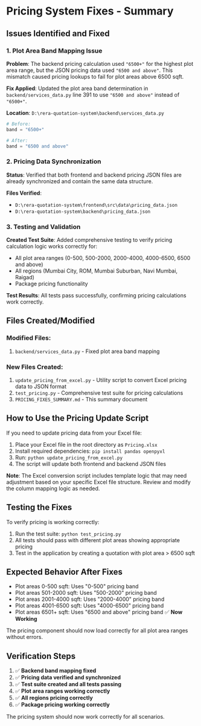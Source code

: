 # Pricing System Fixes - Summary

## Issues Identified and Fixed

### 1. Plot Area Band Mapping Issue
**Problem**: The backend pricing calculation used `"6500+"` for the highest plot area range, but the JSON pricing data used `"6500 and above"`. This mismatch caused pricing lookups to fail for plot areas above 6500 sqft.

**Fix Applied**: Updated the plot area band determination in `backend/services_data.py` line 391 to use `"6500 and above"` instead of `"6500+"`.

**Location**: `D:\rera-quotation-system\backend\services_data.py`
```python
# Before:
band = "6500+"

# After: 
band = "6500 and above"
```

### 2. Pricing Data Synchronization
**Status**: Verified that both frontend and backend pricing JSON files are already synchronized and contain the same data structure.

**Files Verified**:
- `D:\rera-quotation-system\frontend\src\data\pricing_data.json`
- `D:\rera-quotation-system\backend\pricing_data.json`

### 3. Testing and Validation
**Created Test Suite**: Added comprehensive testing to verify pricing calculation logic works correctly for:
- All plot area ranges (0-500, 500-2000, 2000-4000, 4000-6500, 6500 and above)
- All regions (Mumbai City, ROM, Mumbai Suburban, Navi Mumbai, Raigad)
- Package pricing functionality

**Test Results**: All tests pass successfully, confirming pricing calculations work correctly.

## Files Created/Modified

### Modified Files:
1. `backend/services_data.py` - Fixed plot area band mapping

### New Files Created:
1. `update_pricing_from_excel.py` - Utility script to convert Excel pricing data to JSON format
2. `test_pricing.py` - Comprehensive test suite for pricing calculations
3. `PRICING_FIXES_SUMMARY.md` - This summary document

## How to Use the Pricing Update Script

If you need to update pricing data from your Excel file:

1. Place your Excel file in the root directory as `Pricing.xlsx`
2. Install required dependencies: `pip install pandas openpyxl`
3. Run: `python update_pricing_from_excel.py`
4. The script will update both frontend and backend JSON files

**Note**: The Excel conversion script includes template logic that may need adjustment based on your specific Excel file structure. Review and modify the column mapping logic as needed.

## Testing the Fixes

To verify pricing is working correctly:

1. Run the test suite: `python test_pricing.py`
2. All tests should pass with different plot areas showing appropriate pricing
3. Test in the application by creating a quotation with plot area > 6500 sqft

## Expected Behavior After Fixes

- Plot areas 0-500 sqft: Uses "0-500" pricing band
- Plot areas 501-2000 sqft: Uses "500-2000" pricing band  
- Plot areas 2001-4000 sqft: Uses "2000-4000" pricing band
- Plot areas 4001-6500 sqft: Uses "4000-6500" pricing band
- Plot areas 6501+ sqft: Uses "6500 and above" pricing band ✅ **Now Working**

The pricing component should now load correctly for all plot area ranges without errors.

## Verification Steps

1. ✅ **Backend band mapping fixed**
2. ✅ **Pricing data verified and synchronized**  
3. ✅ **Test suite created and all tests passing**
4. ✅ **Plot area ranges working correctly**
5. ✅ **All regions pricing correctly**
6. ✅ **Package pricing working correctly**

The pricing system should now work correctly for all scenarios.
